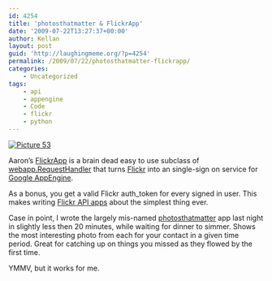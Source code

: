 ```yaml
---
id: 4254
title: 'photosthatmatter & FlickrApp'
date: '2009-07-22T13:27:37+00:00'
author: Kellan
layout: post
guid: 'http://laughingmeme.org/?p=4254'
permalink: /2009/07/22/photosthatmatter-flickrapp/
categories:
    - Uncategorized
tags:
    - api
    - appengine
    - Code
    - flickr
    - python
---
```


[![Picture 53](http://farm3.static.flickr.com/2667/3747384500_dacdd8c86e.jpg)](http://photosthatmatter.appspot.com)

Aaron’s [FlickrApp](http://github.com/straup/gae-flickrapp/tree/master) is a brain dead easy to use subclass of [webapp.RequestHandler](http://code.google.com/appengine/docs/python/gettingstarted/handlingforms.html) that turns [Flickr](http://flickr.com) into an single-sign on service for [Google AppEngine](http://code.google.com/appengine/).

As a bonus, you get a valid Flickr auth\_token for every signed in user. This makes writing [Flickr API apps](http://flickr.com/services/api) about the simplest thing ever.

Case in point, I wrote the largely mis-named [photosthatmatter](http://photosthatmatter.appspot.com) app last night in slightly less then 20 minutes, while waiting for dinner to simmer. Shows the most interesting photo from each for your contact in a given time period. Great for catching up on things you missed as they flowed by the first time.

YMMV, but it works for me.